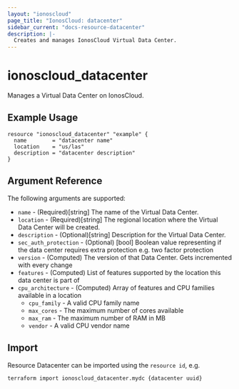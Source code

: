```yaml
---
layout: "ionoscloud"
page_title: "IonosCloud: datacenter"
sidebar_current: "docs-resource-datacenter"
description: |-
  Creates and manages IonosCloud Virtual Data Center.
---
```


# ionoscloud\_datacenter

Manages a Virtual Data Center on IonosCloud.

## Example Usage

```hcl
resource "ionoscloud_datacenter" "example" {
  name        = "datacenter name"
  location    = "us/las"
  description = "datacenter description"
}
```

## Argument Reference

The following arguments are supported:

* `name` - (Required)[string] The name of the Virtual Data Center.
* `location` - (Required)[string] The regional location where the Virtual Data Center will be created.
* `description` - (Optional)[string] Description for the Virtual Data Center.
* `sec_auth_protection` - (Optional) [bool] Boolean value representing if the data center requires extra protection e.g. two factor protection
* `version` - (Computed) The version of that Data Center. Gets incremented with every change
* `features` - (Computed) List of features supported by the location this data center is part of
* `cpu_architecture` - (Computed) Array of features and CPU families available in a location
  * `cpu_family` - A valid CPU family name
  * `max_cores` - The maximum number of cores available
  * `max_ram` - The maximum number of RAM in MB
  * `vendor` - A valid CPU vendor name

## Import

Resource Datacenter can be imported using the `resource id`, e.g.

```shell
terraform import ionoscloud_datacenter.mydc {datacenter uuid}
```
